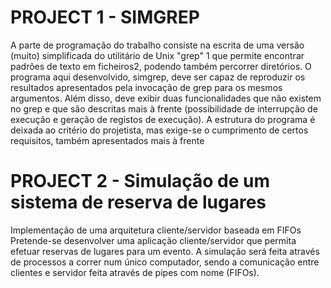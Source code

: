 # PROJECT 1 - SIMGREP
A parte de programação do trabalho consiste na escrita de uma versão (muito) simplificada do utilitário de
Unix "grep" 1 que permite encontrar padrões de texto em ficheiros2, podendo também percorrer diretórios.
O programa aqui desenvolvido, simgrep, deve ser capaz de reproduzir os resultados apresentados pela
invocação de grep para os mesmos argumentos. Além disso, deve exibir duas funcionalidades que não
existem no grep e que são descritas mais à frente (possibilidade de interrupção de execução e geração de
registos de execução).
A estrutura do programa é deixada ao critério do projetista, mas exige-se o cumprimento de certos
requisitos, também apresentados mais à frente


# PROJECT 2 - Simulação de um sistema de reserva de lugares
Implementação de uma arquitetura cliente/servidor baseada em FIFOs
Pretende-se desenvolver uma aplicação cliente/servidor que permita efetuar reservas de lugares para um
evento. A simulação será feita através de processos a correr num único computador, sendo a comunicação
entre clientes e servidor feita através de pipes com nome (FIFOs).
